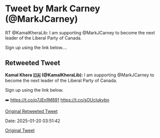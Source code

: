 # Tweet by Mark Carney (@MarkJCarney)

RT @KamalKheraLib: I am supporting @MarkJCarney to become the next leader of the Liberal Party of Canada. 

Sign up using the link below.…

## Retweeted Tweet

**Kamal Khera 🇨🇦 (@KamalKheraLib):** I am supporting @MarkJCarney to become the next leader of the Liberal Party of Canada. 

Sign up using the link below.

➡️ https://t.co/p7JEn1M891 https://t.co/sOUclukybn

[Original Retweeted Tweet](https://x.com/KamalKheraLib/status/1881022265887965684)

Date: 2025-01-20 03:51:42

[Original Tweet](https://x.com/MarkJCarney/status/1881187821744201799)
